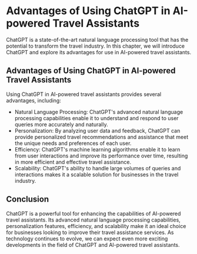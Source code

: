 Advantages of Using ChatGPT in AI-powered Travel Assistants
===============================================================================================

ChatGPT is a state-of-the-art natural language processing tool that has the potential to transform the travel industry. In this chapter, we will introduce ChatGPT and explore its advantages for use in AI-powered travel assistants.

Advantages of Using ChatGPT in AI-powered Travel Assistants
-----------------------------------------------------------

Using ChatGPT in AI-powered travel assistants provides several advantages, including:

* Natural Language Processing: ChatGPT's advanced natural language processing capabilities enable it to understand and respond to user queries more accurately and naturally.
* Personalization: By analyzing user data and feedback, ChatGPT can provide personalized travel recommendations and assistance that meet the unique needs and preferences of each user.
* Efficiency: ChatGPT's machine learning algorithms enable it to learn from user interactions and improve its performance over time, resulting in more efficient and effective travel assistance.
* Scalability: ChatGPT's ability to handle large volumes of queries and interactions makes it a scalable solution for businesses in the travel industry.

Conclusion
----------

ChatGPT is a powerful tool for enhancing the capabilities of AI-powered travel assistants. Its advanced natural language processing capabilities, personalization features, efficiency, and scalability make it an ideal choice for businesses looking to improve their travel assistance services. As technology continues to evolve, we can expect even more exciting developments in the field of ChatGPT and AI-powered travel assistants.
